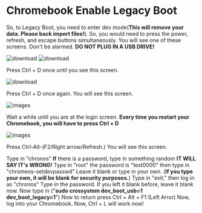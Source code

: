 # Chromebook Enable Legacy Boot
So, to Legacy Boot, you need to enter dev mode(__This will remove your data. Please back import files!__). So, you would need to press the power, refresh, and escape buttons simultaneously. You will see one of these screens. Don't be alarmed. __DO NOT PLUG IN A USB DRIVE!__

![download](https://github.com/user-attachments/assets/fd118d69-ac8f-43cc-9def-bee67558ffa0)
![download](https://github.com/user-attachments/assets/5df5410e-4593-40f7-a837-ebfcea9b6d31)


Press Ctrl + D once until you see this screen.

![download](https://github.com/user-attachments/assets/2931ce3a-a751-4e0f-9dc3-6fd64bd7c281)


Press Ctrl + D once again. You will see  this screen.

![images](https://github.com/user-attachments/assets/2e0fa362-ecb2-46b2-8da4-f355f059bc79)

Wait a while until you are at the login screen. __Every time you restart your Chromebook, you will have to press Ctrl + D__

![images](https://github.com/user-attachments/assets/cb588d04-aa97-41e6-b0fe-8fba6e1cccda)

Press Ctrl-Alt-(F2/Right arrow/Refresh.) You will see this screen.

Type in "chronos" __If__ there is a password, type in something random __IT WILL SAY IT's WRONG!__ Type in "root" the password is "test0000" then type in "chromeos-setdevpasswd" Leave it blank or type in your own. (__If you type your own, it will be blank for security purposes.__) Type in "exit," then log in as "chronos" Type in the password. If you left it blank before, leave it blank now.
Now type in ("__sudo crossystem dev_boot_usb=1 dev_boot_legacy=1__") Now to return press  Ctrl + Alt + F1 (Left Arror) Now, log into your Chromebook.
Now, Ctrl + L will work now!

